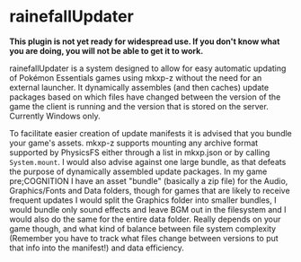 # rainefallUpdater
**This plugin is not yet ready for widespread use. If you don't know what you are doing, you will not be able to get it to work.**

rainefallUpdater is a system designed to allow for easy automatic updating of Pokémon Essentials games using mkxp-z without the need for an external launcher. It dynamically assembles (and then caches) update packages based on which files have changed between the version of the game the client is running and the version that is stored on the server. Currently Windows only.

To facilitate easier creation of update manifests it is advised that you bundle your game's assets. mkxp-z supports mounting any archive format supported by PhysicsFS either through a list in mkxp.json or by calling `System.mount`. I would also advise against one large bundle, as that defeats the purpose of dynamically assembled update packages. In my game pre;COGNITION I have an asset "bundle" (basically a zip file) for the Audio, Graphics/Fonts and Data folders, though for games that are likely to receive frequent updates I would split the Graphics folder into smaller bundles, I would bundle only sound effects and leave BGM out in the filesystem and I would also do the same for the entire data folder. Really depends on your game though, and what kind of balance between file system complexity (Remember you have to track what files change between versions to put that info into the manifest!) and data efficiency.